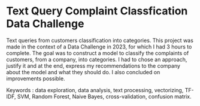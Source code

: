 # Text Query Complaint Classfication Data Challenge

Text queries from customers classification into categories. This project was made in the context of a Data Challenge in 2023, for which I had 3 hours to complete. The goal was to construct a model to classify the complaints of customers, from a company, into categories. I had to chose an approach, justify it and at the end, express my recommendations to the company about the model and what they should do. I also concluded on improvements possible.

Keywords : data exploration, data analysis, text processing, vectorizing, TF-IDF, SVM, Random Forest, Naive Bayes, cross-validation, confusion matrix. 
